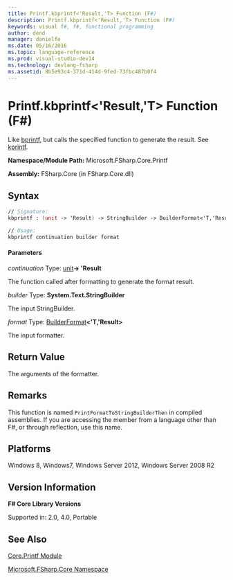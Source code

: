 ```yaml
---
title: Printf.kbprintf<'Result,'T> Function (F#)
description: Printf.kbprintf<'Result,'T> Function (F#)
keywords: visual f#, f#, functional programming
author: dend
manager: danielfe
ms.date: 05/16/2016
ms.topic: language-reference
ms.prod: visual-studio-dev14
ms.technology: devlang-fsharp
ms.assetid: 8b5e93c4-371d-414d-9fed-73fbc487b0f4
---
```


# Printf.kbprintf<'Result,'T> Function (F#)

Like [bprintf](https://msdn.microsoft.com/library/5448c060-a61d-4f3d-a9ec-e0cc998b4d87), but calls the specified function to generate the result. See [kprintf](https://msdn.microsoft.com/library/fa31f68e-f039-4406-b9e1-688945430124).

**Namespace/Module Path:** Microsoft.FSharp.Core.Printf

**Assembly:** FSharp.Core (in FSharp.Core.dll)


## Syntax

```fsharp
// Signature:
kbprintf : (unit -> 'Result) -> StringBuilder -> BuilderFormat<'T,'Result> -> 'T

// Usage:
kbprintf continuation builder format
```

#### Parameters
*continuation*
Type: [unit](https://msdn.microsoft.com/library/00b837c2-6c8a-483a-87d3-0479c64037a7)**-&gt; 'Result**


The function called after formatting to generate the format result.


*builder*
Type: **System.Text.StringBuilder**


The input StringBuilder.


*format*
Type: [BuilderFormat](https://msdn.microsoft.com/library/79f817c8-9d0c-440c-9174-d6ef1eabcaa0)**&lt;'T,'Result&gt;**


The input formatter.

## Return Value

The arguments of the formatter.

## Remarks
This function is named `PrintFormatToStringBuilderThen` in compiled assemblies. If you are accessing the member from a language other than F#, or through reflection, use this name.


## Platforms
Windows 8, Windows7, Windows Server 2012, Windows Server 2008 R2

## Version Information
**F# Core Library Versions**

Supported in: 2.0, 4.0, Portable

## See Also
[Core.Printf Module](Core.Printf-Module-%5BFSharp%5D.md)

[Microsoft.FSharp.Core Namespace](Microsoft.FSharp.Core-Namespace-%5BFSharp%5D.md)
